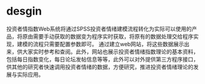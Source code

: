 # desgin
投资者情指数Web系统将通过SPSS投资者情绪建模流程转化为实际可以使用的产品，将原由需要手动获取的数据变为程序实时获取，将原有的数据处理交给程序实现，建模的流程只需要配置参数即可。
通过建立web网站，将这些数据展示出来，供大家实时参考和查阅。此外，网站也展示投资者情绪指数理论的基本资料，包括每日指数变化，每日论坛发帖信息等等，此外可以对外提供第三方程序接口，供其他的研究者快速调用投资者情绪的数据，方便研究，推进投资者情绪理论的发展与实际应用。

